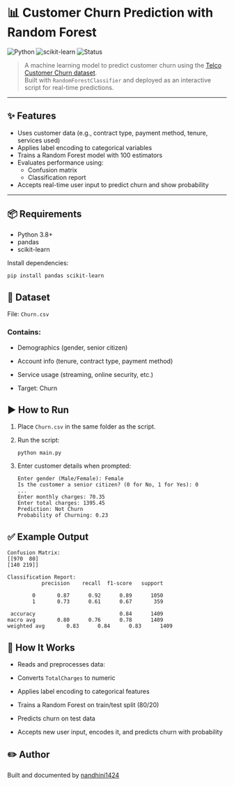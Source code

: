 # 📊 Customer Churn Prediction with Random Forest

![Python](https://img.shields.io/badge/Python-3.8%2B-blue?logo=python)
![scikit-learn](https://img.shields.io/badge/scikit--learn-1.0%2B-orange?logo=scikit-learn)
![Status](https://img.shields.io/badge/status-Completed-brightgreen)

> A machine learning model to predict customer churn using the [Telco Customer Churn dataset](https://www.kaggle.com/blastchar/telco-customer-churn).  
> Built with `RandomForestClassifier` and deployed as an interactive script for real-time predictions.

---

## ✨ Features

- Uses customer data (e.g., contract type, payment method, tenure, services used)
- Applies label encoding to categorical variables
- Trains a Random Forest model with 100 estimators
- Evaluates performance using:
  - Confusion matrix
  - Classification report
- Accepts real-time user input to predict churn and show probability

---

## 📦 Requirements

- Python 3.8+
- pandas
- scikit-learn

Install dependencies:
```bash
pip install pandas scikit-learn
```
## 📁 Dataset
File: ```Churn.csv```

### Contains:

- Demographics (gender, senior citizen)

- Account info (tenure, contract type, payment method)

- Service usage (streaming, online security, etc.)

- Target: Churn

## ▶️ How to Run
1. Place ```Churn.csv``` in the same folder as the script.

2. Run the script:
   ```
   python main.py
   ```
3. Enter customer details when prompted:
   ```
   Enter gender (Male/Female): Female
   Is the customer a senior citizen? (0 for No, 1 for Yes): 0
   ...
   Enter monthly charges: 70.35
   Enter total charges: 1395.45
   Prediction: Not Churn
   Probability of Churning: 0.23
   ```
## ✅ Example Output
   ```
   Confusion Matrix:
[[970  80]
 [140 219]]

Classification Report:
              precision    recall  f1-score   support

           0       0.87      0.92      0.89      1050
           1       0.73      0.61      0.67       359

    accuracy                           0.84      1409
   macro avg       0.80      0.76      0.78      1409
weighted avg       0.83      0.84      0.83      1409
```

## 🧠 How It Works
- Reads and preprocesses data:

- Converts ```TotalCharges``` to numeric

- Applies label encoding to categorical features

- Trains a Random Forest on train/test split (80/20)

- Predicts churn on test data

- Accepts new user input, encodes it, and predicts churn with probability

## ✏️ Author

Built and documented by [nandhini1424](https://github.com/nandhini1424)

